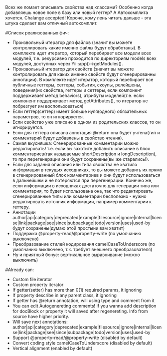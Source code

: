 Всех же ломает описывать свойства над классами? Особенно когда добавляешь новое поле в базу или новый геттер?
А Автокомплита хочется. Chalange accepted!
Короче, кому лень читать дальше - эта штука сделает вам отличный автокомплит.

#Список реализованных фич:

- Произвольный итератор для файлов (значит вы можете контролировать какие именно файлы будут обработаны). В комплекте идет итератор, который перебирает все модели всех модулей, т.е. рекурсивно проходится по директориям models всех модулей, доступных через Yii::app()->getModules().
- Произвольный итератор для свойств (значит вы можете контролировать для каких именно свойств будут сгенерированны аннотации). В комплекте идет итератор, который перебирает все публичные геттеры, сеттеры, события, скоупы, релейшены, поведения(их свойства, геттеры и сеттеры, если компонент поддерживает метод behaviors), атрибуты моделей(т.е. если компонент поддерживает метод getAttributes(), то итератор не побрезгует им воспользоваться)
- Если геттер(сеттер) имеет больше нуля(одного) обязательных параметров, то он игнорируется.
- Если свойство уже описано в одном из родительских классов, то он игнорируется.
- Если для геттера описана аннотация @return она будет учтена(тип и комментарий будут добавлены в свойство чтения).
- Самая вкусняшка: Сгенерированные комментарии можно редактировать! т.е. если вы захотите добавить описание в блок комментариев(так называемые shortDescription и longDescription), то при перегенерации они будут сохранены(вы же старались!).
- Если для задания описания или типа свойства не хватило информации в текущих исходниках, то вы можете добавить их прямо в сгенерированный блок комментариев и они будут использоваться в дальнейшем и не потеряются при перегенерации. Конечно же, если информации в исходниках достаточно для генерации типа или комментария, то будет использована она, так что редактировать сгенерированные типы или комментарии бесполезно - нужно редактировать источник информации, например комментарии к геттеру.
- Аннотации author|api|category|deprecated|example|filesource|ignore|internal|license|link|package|see|since|subpackage|todo|version|uses|used-by будут сохранены(думаю этой простыни вам хватит)
- Поддержка @property-read/@property-write (по умолчанию выключено)
- Преобразование стилей кодирования camelCaseToUnderscore (по умолчанию выключено, т.к. требует внешнего преобразователя)
- Ну и приятный бонус: вертикальное выравнивание (можно выключить)

#Already can:

- Custom file iterator
- Custom property iterator
- If getter(setter) has more than 0(1) required params, it ignoring
- If property describe in any parent class, it ignoring
- If getter has @return annotation, will using type and comment from it
- You can edit Autogenereting comments! If  you wanna add description for docBlock or property it will saved
after regenereting. Info from source have higher priority.
- Will save next annotations: author|api|category|deprecated|example|filesource|ignore|internal|license|link|package|see|since|subpackage|todo|version|uses|used-by
- Support @property-read/@property-write (disabled by default)
- Convert coding style camelCaseToUnderscore (disabled by default)
- Vertical alignment (enabled by default)